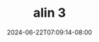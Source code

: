 --- 
title: "alin 3"
description: "video bokeh alin 3 terbaru    "
date: 2024-06-22T07:09:14-08:00
file_code: "a69b3cv6arnj"
draft: false
cover: "tkcw9984lc9tvgtr.jpg"
tags: ["alin", "bokep-indo", "bokep-viral", "bokep-ig"]
length: 9
fld_id: "1482631"
foldername: "Alin"
categories: ["Alin"]
views: 0
---